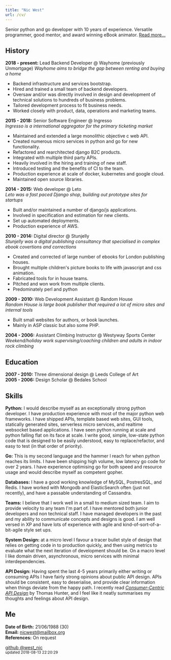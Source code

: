 ```yaml
---
title: "Nic West"
url: /cv/
---
```


Senior python and go developer with 10 years of experience. Versatile
programmer, good mentor, and award winning eBook animator. [Read
more...][about]

History
-------

**2018 - present:** Lead Backend Developer @ Wayhome (previously Unmortgage)
*Wayhome aims to bridge the gap between renting and buying a home*

* Backend infrastructure and services bootstrap.
* Hired and trained a small team of backend developers.
* Oversaw and/or was directly involved in design and development of technical
  solutions to hundreds of business problems.
* Tailored development process to fit business needs.
* Worked closely with product, data, operations and marketing teams.

**2015 - 2018:** Senior Software Engineer @ Ingresso    
*Ingresso is a international aggregator for the  primary ticketing market*

* Maintained and extended a large monolithic objective c web API. 
* Created numerous micro services in python and go for new functionality.
* Refactored and rearchitected django B2C products. 
* Integrated with multiple third party APIs.
* Heavily involved in the hiring and training of new staff.
* Introduced testing and the benefits of CI to the team.
* Production experience at scale of docker, kubernetes and google cloud.
* Maintained open source libraries.

**2014 - 2015:** Web developer @ Leto   
*Leto was a fast paced Django shop, building out prototype sites for startups*   

* Built and/or maintained a number of django/js applications. 
* Involved in specification and estimation for new clients.
* Set up automated deployments.
* Production experience of AWS.

**2010 - 2014:** Digital director @ Stunjelly   
*Stunjelly was a digital publishing consultancy that specialised in complex
ebook covertions and corrections*   

* Created and corrected of large number of ebooks for London publishing
  houses.
* Brought multiple children's picture books to life with javascript and css
  animation.
* Fabricated tools for in house teams.
* Pitched and won work from multiple clients.
* Predominately perl and python

**2009 - 2010:** Web Development Assistant @ Random House   
*Random House is large book publisher that required a lot of micro sites and
internal tools*   

* Built small websites for authors, or book launches.
* Mainly in ASP classic but also some PHP.

**2004 - 2006:** Assistant Climbing Instructor @ Westyway Sports Center
*Weekend/holiday work supervising/coaching children and adults in indoor rock
climbing*   

Education
---------
**2007 - 2010:** Three dimensional design @ Leeds College of Art   
**2005 - 2006:** Design Scholar @ Bedales School

Skills
------

**Python:** I would describe myself as an exceptionally strong python
developer. I have production experience with most of the major python web
frameworks. I have shipped APIs, template based web sites, GUI tools,
statically generated sites, serverless micro services, and realtime websocket
based applications. I have seen python running at scale and python falling
flat on its face at scale. I write good, simple, low-state python code that
is designed to be easily understood, easy to replace/refactor, and easy to
test (in that order of priority).

**Go:** This is my second language and the hammer I reach for when python
reaches its limits. I have been shipping high volume, low latency go code
for over 2 years. I have experience optimising go for both speed and resource
usage and would describe myself as competent gopher.

**Databases:** I have a good working knowledge of MySQL, PostresSQL, and
Redis. I have worked with Mongodb and ElasticSearch often (just not recently),
and have a passable understanding of Cassandra.

**Teams:** I believe that I work well in a small to medium sized team. I aim
to provide velocity to any team I'm part of. I have mentored both junior
developers and non technical staff. I have managed developers in the past and
my ability to communicate concepts and designs is good. I am well versed in XP
and have lots of experience with agile and kind-of-sort-of-a-bit-agile style
set ups.

**System Design:** at a micro level I favour a tracer bullet style of design
that relies on getting code in to production quickly, and then using metrics
to evaluate what the next iteration of development should be. On a macro level
I like domain driven, asynchronous, micro services with minimal
interdependencies.

**API Design:** Having spent the last 4-5 years primarily either writing or
consuming APIs I have fairly strong opinions about public API design. APIs
should be consistent, easy to deserialise, and provide clear information when
things deviate from the happy path. I recently read *[Consumer-Centric API
Design][consumer-centric]* by Thomas Hunter, and I feel like it neatly
summarises my thoughts and feelings about API design.
 
Me
--

**Date of Birth:** 21/06/1988 (30)   
**Email:** [nicwest@mailbox.org](mailto:nicwest@mailbox.org)   
**References:** On request

<div class="center">
    <a href="https://github.com/nicwest" class="tooltips" target="_blank">
        <i class="big-icon fab fa-github"></i>
        <span>github</span>
    </a>
    <a href="https://twitter.com/west_nic" class="tooltips" target="_blank">
        <i class="big-icon fab fa-twitter"></i>
        <span>@west_nic</span>
    </a>
<br/>
    <small>updated 2018-08-13 22:20:29</small>
</div>


[about]: /about/
[consumer-centric]: https://www.amazon.co.uk/Consumer-Centric-API-Design-Thomas-Hunter/dp/136498900X
